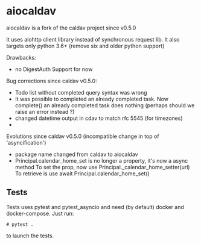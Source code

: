 # aiocaldav

aiocaldav is a fork of the caldav project since v0.5.0

It uses aiohttp client library instead of synchronous request lib.
It also targets only python 3.6+ (remove six and older python support)

Drawbacks:

* no DigestAuth Support for now

Bug corrections since caldav v0.5.0:

* Todo list without completed query syntax was wrong
* It was possible to completed an already completed task. Now complete() an already
  completed task does nothing (perhaps should we raise an error instead ?)
* changed datetime output in cdav to match rfc 5545 (for timezones)
* 

Evolutions since caldav v0.5.0 (incompatible change in top of 'asyncification')

* package name changed from caldav to aiocaldav
* Principal.calendar_home_set is no longer a property, it's now a async method
  To set the prop, now use Principal._calendar_home_setter(url)
  To retrieve is use await Principal.calendar_home_set()

## Tests

Tests uses pytest and pytest_asyncio and need (by default) docker and docker-compose.
Just run: 

```
# pytest .
```

to launch the tests.


